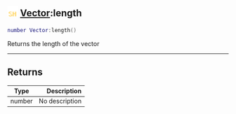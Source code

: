 ## <img src="../../.gitbook/assets/shared.png" width="24" height=24 /> [Vector](https://iaswiki.rawr.dev/readme/vector):length

```lua
number Vector:length()
```

Returns the length of the vector

------
## Returns

| Type   | Description |
| ------ | ----------: |
| number | No description |

